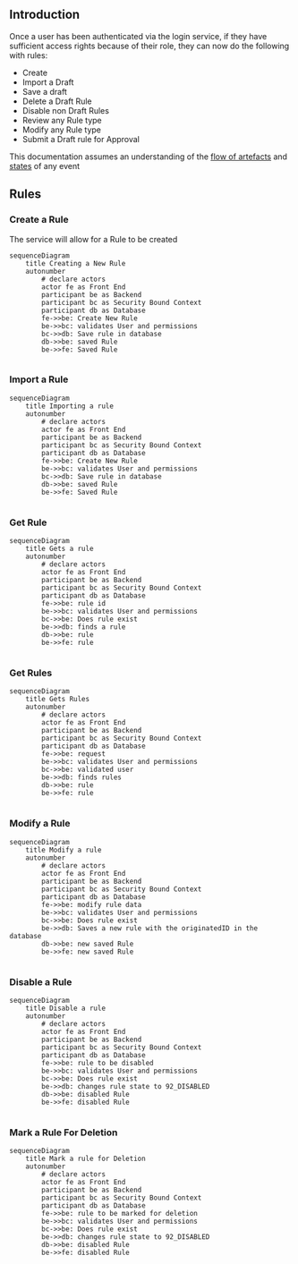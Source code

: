 
## Introduction

Once a user has been authenticated via the login service, if they have sufficient access rights because of their role, they can now do the following with rules:

- Create
- Import a Draft
- Save a draft
- Delete a Draft Rule
- Disable non Draft Rules
- Review any Rule type
- Modify any Rule type
- Submit a Draft rule for Approval

This documentation assumes an understanding of the [flow of artefacts](50_flow_of_artefacts.md) and [states](51_states.md) of any event

## Rules
### Create a Rule
The service will allow for a Rule to be created
```mermaid
sequenceDiagram
    title Creating a New Rule
    autonumber
        # declare actors
        actor fe as Front End
        participant be as Backend
        participant bc as Security Bound Context
        participant db as Database
        fe->>be: Create New Rule
        be->>bc: validates User and permissions
        bc->>db: Save rule in database
        db->>be: saved Rule
        be->>fe: Saved Rule
        
```

### Import a Rule
```mermaid
sequenceDiagram
    title Importing a rule
    autonumber
        # declare actors
        actor fe as Front End
        participant be as Backend
        participant bc as Security Bound Context
        participant db as Database
        fe->>be: Create New Rule
        be->>bc: validates User and permissions
        bc->>db: Save rule in database
        db->>be: saved Rule
        be->>fe: Saved Rule
        
```

### Get Rule
```mermaid
sequenceDiagram
    title Gets a rule
    autonumber
        # declare actors
        actor fe as Front End
        participant be as Backend
        participant bc as Security Bound Context
        participant db as Database
        fe->>be: rule id
        be->>bc: validates User and permissions
        bc->>be: Does rule exist
        be->>db: finds a rule
        db->>be: rule
        be->>fe: rule
        
```

### Get Rules
```mermaid
sequenceDiagram
    title Gets Rules
    autonumber
        # declare actors
        actor fe as Front End
        participant be as Backend
        participant bc as Security Bound Context
        participant db as Database
        fe->>be: request
        be->>bc: validates User and permissions
        bc->>be: validated user
        be->>db: finds rules
        db->>be: rule
        be->>fe: rule
        
```


### Modify a Rule
```mermaid
sequenceDiagram
    title Modify a rule
    autonumber
        # declare actors
        actor fe as Front End
        participant be as Backend
        participant bc as Security Bound Context
        participant db as Database
        fe->>be: modify rule data
        be->>bc: validates User and permissions
        bc->>be: Does rule exist
        be->>db: Saves a new rule with the originatedID in the database
        db->>be: new saved Rule
        be->>fe: new saved Rule
        
```

### Disable a Rule
```mermaid
sequenceDiagram
    title Disable a rule
    autonumber
        # declare actors
        actor fe as Front End
        participant be as Backend
        participant bc as Security Bound Context
        participant db as Database
        fe->>be: rule to be disabled
        be->>bc: validates User and permissions
        bc->>be: Does rule exist
        be->>db: changes rule state to 92_DISABLED
        db->>be: disabled Rule
        be->>fe: disabled Rule
        
```

### Mark a Rule For Deletion
```mermaid
sequenceDiagram
    title Mark a rule for Deletion
    autonumber
        # declare actors
        actor fe as Front End
        participant be as Backend
        participant bc as Security Bound Context
        participant db as Database
        fe->>be: rule to be marked for deletion
        be->>bc: validates User and permissions
        bc->>be: Does rule exist
        be->>db: changes rule state to 92_DISABLED
        db->>be: disabled Rule
        be->>fe: disabled Rule
        
```
